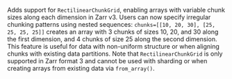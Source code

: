Adds support for `RectilinearChunkGrid`, enabling arrays with variable chunk sizes along each dimension in Zarr v3. Users can now specify irregular chunking patterns using nested sequences: `chunks=[[10, 20, 30], [25, 25, 25, 25]]` creates an array with 3 chunks of sizes 10, 20, and 30 along the first dimension, and 4 chunks of size 25 along the second dimension. This feature is useful for data with non-uniform structure or when aligning chunks with existing data partitions. Note that `RectilinearChunkGrid` is only supported in Zarr format 3 and cannot be used with sharding or when creating arrays from existing data via `from_array()`.
